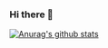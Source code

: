 ### Hi there 👋

[![Anurag's github stats](https://github-readme-stats.vercel.app/api?username=Pradeep-M-S&hide=contribs,prs,stars,issues)](https://github.com/anuraghazra/github-readme-stats)
